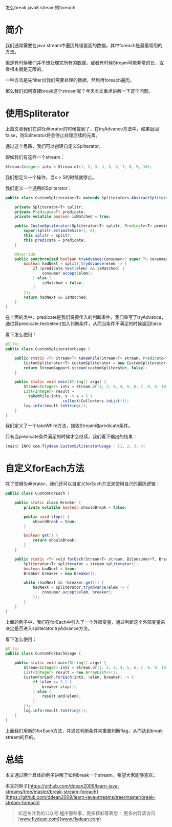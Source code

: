 怎么break java8 stream的foreach

# 简介

我们通常需要在java stream中遍历处理里面的数据，其中foreach是最最常用的方法。

但是有时候我们并不想处理完所有的数据，或者有时候Stream可能非常的长，或者根本就是无限的。

一种方法是先filter出我们需要处理的数据，然后再foreach遍历。

那么我们如何直接break这个stream呢？今天本文重点讲解一下这个问题。

# 使用Spliterator

上篇文章我们在讲Spliterator的时候提到了，在tryAdvance方法中，如果返回false，则Spliterator将会停止处理后续的元素。

通过这个思路，我们可以创建自定义Spliterator。

假如我们有这样一个stream：

~~~java
Stream<Integer> ints = Stream.of(1, 2, 3, 4, 5, 6, 7, 8, 9, 10);
~~~

我们想定义一个操作，当x > 5的时候就停止。

我们定义一个通用的Spliterator：

~~~java
public class CustomSpliterator<T> extends Spliterators.AbstractSpliterator<T>  {

    private Spliterator<T> splitr;
    private Predicate<T> predicate;
    private volatile boolean isMatched = true;

    public CustomSpliterator(Spliterator<T> splitr, Predicate<T> predicate) {
        super(splitr.estimateSize(), 0);
        this.splitr = splitr;
        this.predicate = predicate;
    }

    @Override
    public synchronized boolean tryAdvance(Consumer<? super T> consumer) {
        boolean hadNext = splitr.tryAdvance(elem -> {
            if (predicate.test(elem) && isMatched) {
                consumer.accept(elem);
            } else {
                isMatched = false;
            }
        });
        return hadNext && isMatched;
    }
}
~~~

在上面的类中，predicate是我们将要传入的判断条件，我们重写了tryAdvance，通过将predicate.test(elem)加入判断条件，从而当条件不满足的时候返回false.

看下怎么使用：

~~~java
@Slf4j
public class CustomSpliteratorUsage {

    public static <T> Stream<T> takeWhile(Stream<T> stream, Predicate<T> predicate) {
        CustomSpliterator<T> customSpliterator = new CustomSpliterator<>(stream.spliterator(), predicate);
        return StreamSupport.stream(customSpliterator, false);
    }

    public static void main(String[] args) {
        Stream<Integer> ints = Stream.of(1, 2, 3, 4, 5, 6, 7, 8, 9, 10);
        List<Integer> result =
          takeWhile(ints, x -> x < 5 )
                        .collect(Collectors.toList());
        log.info(result.toString());
    }
}
~~~

我们定义了一个takeWhile方法，接收Stream和predicate条件。

只有当predicate条件满足的时候才会继续，我们看下输出的结果：

~~~java
[main] INFO com.flydean.CustomSpliteratorUsage - [1, 2, 3, 4]
~~~

# 自定义forEach方法

除了使用Spliterator，我们还可以自定义forEach方法来使用自己的遍历逻辑：

~~~java
public class CustomForEach {

    public static class Breaker {
        private volatile boolean shouldBreak = false;

        public void stop() {
            shouldBreak = true;
        }

        boolean get() {
            return shouldBreak;
        }
    }

    public static <T> void forEach(Stream<T> stream, BiConsumer<T, Breaker> consumer) {
        Spliterator<T> spliterator = stream.spliterator();
        boolean hadNext = true;
        Breaker breaker = new Breaker();

        while (hadNext && !breaker.get()) {
            hadNext = spliterator.tryAdvance(elem -> {
                consumer.accept(elem, breaker);
            });
        }
    }
}
~~~

上面的例子中，我们在forEach中引入了一个外部变量，通过判断这个外部变量来决定是否进入spliterator.tryAdvance方法。

看下怎么使用：

~~~java
@Slf4j
public class CustomForEachUsage {

    public static void main(String[] args) {
        Stream<Integer> ints = Stream.of(1, 2, 3, 4, 5, 6, 7, 8, 9, 10);
        List<Integer> result = new ArrayList<>();
        CustomForEach.forEach(ints, (elem, breaker) -> {
            if (elem >= 5 ) {
                breaker.stop();
            } else {
                result.add(elem);
            }
        });
        log.info(result.toString());
    }
}
~~~

上面我们用新的forEach方法，并通过判断条件来重置判断flag，从而达到break stream的目的。

# 总结

本文通过两个具体的例子讲解了如何break一个stream，希望大家能够喜欢。

本文的例子[https://github.com/ddean2009/learn-java-streams/tree/master/break-stream-foreach](https://github.com/ddean2009/learn-java-streams/tree/master/break-stream-foreach)

> 欢迎关注我的公众号:程序那些事，更多精彩等着您！
> 更多内容请访问 [www.flydean.com](www.flydean.com)

